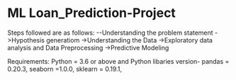 # ML Loan_Prediction-Project
Steps followed are as follows:
--Understanding the problem statement
->Hypothesis generatiom
->Understanding the Data
->Exploratory data analysis and Data Preprocessing
->Predictive Modeling

Requirements:
Python = 3.6 or above and 
Python libaries version-
pandas = 0.20.3,
 seaborn =1.0.0,
 sklearn = 0.19.1,
